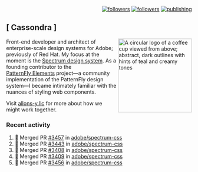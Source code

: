 <p align="right"><a rel="me" href="https://front-end.social/@castastrophe">
    <img alt="followers" title="Follow me on Mastodon" src="https://img.shields.io/mastodon/follow/109297102751309835?domain=https%3A%2F%2Ffront-end.social&label=Follow&logo=mastodon&logoColor=white&style=for-the-badge&labelColor=008080&color=006969"/></a>
  <a href="https://codepen.io/castastrophe/">
    <img alt="followers" title="Follow me on CodePen" src="https://img.shields.io/badge/23-1?color=640464&labelColor=7c007c&style=for-the-badge&logo=codepen&label=Follow"/></a>
<a href="https://castastrophe.medium.com/">
    <img alt="publishing" title="View articles on Medium" src="https://img.shields.io/badge/107-1?color=666&labelColor=444&label=subscribe&logo=medium&logoColor=white&style=for-the-badge"/></a>
</p>

## [&nbsp;Cassondra&nbsp;]

<img align="right" src="https://github-production-user-asset-6210df.s3.amazonaws.com/1840295/253016758-ba468774-1cd3-42c2-8f43-947b5eeb5edf.png" height="200" alt="A circular logo of a coffee cup viewed from above; abstract, dark outlines with hints of teal and creamy tones">

Front-end developer and architect of enterprise-scale design systems for Adobe; previously of Red Hat. My focus at the moment is the [Spectrum design system](https://github.com/adobe/spectrum-css). As a founding contributor to the [PatternFly&nbsp;Elements](https://github.com/patternfly/patternfly-elements) project&mdash;a community implementation of the PatternFly design system&mdash;I became intimately familiar with the nuances of styling web components.

Visit [allons-y.llc](http://allons-y.llc/) for more about how we might work together.

### Recent activity

<!--START_SECTION:activity-->
1. 🎉 Merged PR [#3457](https://github.com/adobe/spectrum-css/pull/3457) in [adobe/spectrum-css](https://github.com/adobe/spectrum-css)
2. 🎉 Merged PR [#3443](https://github.com/adobe/spectrum-css/pull/3443) in [adobe/spectrum-css](https://github.com/adobe/spectrum-css)
3. 🎉 Merged PR [#3408](https://github.com/adobe/spectrum-css/pull/3408) in [adobe/spectrum-css](https://github.com/adobe/spectrum-css)
4. 🎉 Merged PR [#3409](https://github.com/adobe/spectrum-css/pull/3409) in [adobe/spectrum-css](https://github.com/adobe/spectrum-css)
5. 🎉 Merged PR [#3456](https://github.com/adobe/spectrum-css/pull/3456) in [adobe/spectrum-css](https://github.com/adobe/spectrum-css)
<!--END_SECTION:activity-->
